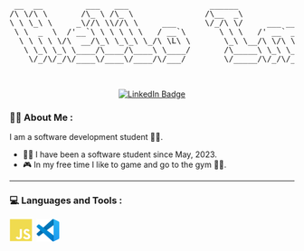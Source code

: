<pre>
 __  __         ___   ___                 ______                                                                  
/\ \/\ \       /\_ \ /\_ \               /\__  _\                  /'\_/`\                                        
\ \ \_\ \     _\//\ \\//\ \     ___      \/_/\ \/     ___ ___     /\      \    ___   _ __   __   __  __    ___    
 \ \  _  \  /'__`\ \ \ \ \ \   / __`\       \ \ \   /' __` __`\   \ \ \__\ \  / __`\/\`'__/'_ `\/\ \/\ \ /' _ `\  
  \ \ \ \ \/\  __/\_\ \_\_\ \_/\ \L\ \       \_\ \__/\ \/\ \/\ \   \ \ \_/\ \/\ \L\ \ \ \/\ \L\ \ \ \_\ \/\ \/\ \ 
   \ \_\ \_\ \____/\____/\____\ \____/       /\_____\ \_\ \_\ \_\   \ \_\\ \_\ \____/\ \_\ \____ \/`____ \ \_\ \_\
    \/_/\/_/\/____\/____\/____/\/___/        \/_____/\/_/\/_/\/_/    \/_/ \/_/\/___/  \/_/\/___L\ `/___/> \/_/\/_/
                                                                                            /\____/  /\___/       
                                                                                            \_/__/   \/__/                   
</pre>

<div id="badges" align="center">
  <a href="https://www.linkedin.com/in/morgyn-peay-567560271/">
  <img src="https://img.shields.io/badge/LinkedIn-blue?logo=linkedin&logoColor=white&style=flat" alt="LinkedIn Badge"/>
  </a>
</div>

### :raising_hand_woman: About Me :

I am a software development student :woman_student:.

- :woman_technologist: I have been a software student since May, 2023.
- :video_game: In my free time I like to game and go to the gym :running_woman:.

---

### :computer: Languages and Tools :
<div>
  <img src="https://github.com/devicons/devicon/blob/master/icons/javascript/javascript-plain.svg" title="JavaScript" alt="JavaScript" width="40" height="40"/>&nbsp;
  <img src="https://github.com/devicons/devicon/blob/master/icons/vscode/vscode-original.svg" title="VSCode" alt="VSCode" width="40" height="40"/>&nbsp;
</div>
